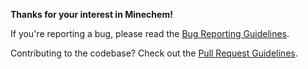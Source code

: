 **Thanks for your interest in Minechem!**

If you're reporting a bug, please read the [Bug Reporting Guidelines](https://github.com/jakimfett/Minechem/wiki/Bug-Reporting-Guidelines).

Contributing to the codebase? Check out the [Pull Request Guidelines](https://github.com/jakimfett/Minechem/wiki/Pull-Request-Guidelines).
